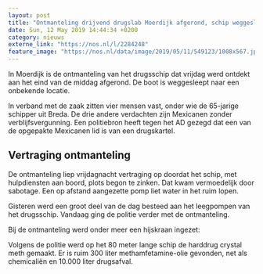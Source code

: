 ```yaml
---
layout: post
title: "Ontmanteling drijvend drugslab Moerdijk afgerond, schip weggesleept"
date: Sun, 12 May 2019 14:44:34 +0200
category: nieuws
externe_link: "https://nos.nl/l/2284248"
feature_image: "https://nos.nl/data/image/2019/05/11/549123/1008x567.jpg"
---
```


<p>In Moerdijk is de ontmanteling van het drugsschip dat vrijdag werd ontdekt aan het eind van de middag afgerond. De boot is weggesleept naar een onbekende locatie.</p>
<p>In verband met de zaak zitten vier mensen vast, onder wie de 65-jarige schipper uit Breda. De drie andere verdachten zijn Mexicanen zonder verblijfsvergunning. Een politiebron heeft tegen het AD gezegd dat een van de opgepakte Mexicanen lid is van een drugskartel.</p>
<h2>Vertraging ontmanteling</h2>
<p>De ontmanteling liep vrijdagnacht vertraging op doordat het schip, met hulpdiensten aan boord, plots begon te zinken. Dat kwam vermoedelijk door sabotage. Een op afstand aangezette pomp liet water in het ruim lopen.</p>
<p>Gisteren werd een groot deel van de dag besteed aan het leegpompen van het drugsschip. Vandaag ging de politie verder met de ontmanteling.</p>
<p>Bij de ontmanteling werd onder meer een hijskraan ingezet:</p>
<p>Volgens de politie werd op het 80 meter lange schip de harddrug crystal meth gemaakt. Er is ruim 300 liter methamfetamine-olie gevonden, net als chemicaliën en 10.000 liter drugsafval.</p>
